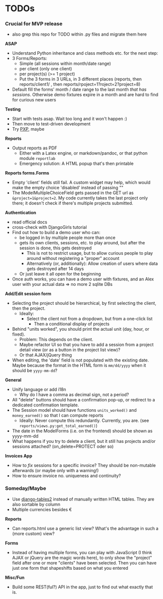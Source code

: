# TODOs

### Crucial for MVP release

- also grep this repo for TODO within .py files and migrate them here

**ASAP**

- Understand Python inheritance and class methods etc. for the next step:
- 3 Forms/Reports:
  - Simple (all sessions within month/date range)
  - per client (only one client)
  - per project(s) (>= 1 project)
  - Put the 3 forms in 3 URLs, in 3 different places (reports, then reports/client1/ , then reports/rpoject=1?roject=2?project=8)
- Default fill the forms' month / date range to the last month *that has sessions*. Otherwise demo fixtures expire in a month and are hard to find for curious new users

**Testing**

- Start with tests asap. Wait too long and it won't happen :)
- Then move to test-driven development
- Try [PXP](http://alpha-epsilon.de/programming/2017/12/06/personal-extreme-programming/), maybe

**Reports**

- Output reports as PDF
  - Either with a Latex engine, or markdown/pandoc, or that python module `reportlab`
  - Emergency solution: A HTML popup that's then printable


**Reports forms.Forms**

- Empty 'client' fields still fail. A custom widget may help, which would make the empty choice 'disabled' instead of passing ""
- The ModelMultipleChoiceField gets passed in the GET url as `&project=1&project=2`. My code currently takes the last project only there; it doesn't check if there's multiple projects submitted.

**Authentication**

- read official docs
- cross-check with DjangoGirls tutorial
- Find out how to build a demo user who can:
  - be logged in by multiple people more than once
  - gets its own clients, sessions, etc. to play around, but after the session is done, this gets destroyed
	- This is not to restrict usage, but to allow curious people to play around without registering a "proper" account
    - Alternatively (or, additionally): Allow creation of users where data gets destroyed after 14 days
  - Or just leave it all open for the beginning
- Once auth works, you can have a demo user with fixtures, and an Alex user with your actual data => no more 2 sqlite DBs
  
**Add/Edit session form**

- Selecting the project should be hierarchical, by first selecting the client, then the project.
  - Ideally:
	- Select the client not from a dropdown, but from a one-click list
      - Then a conditional display of projects
- Behind "units worked", you should print the actual unit (day, hour, or fixed).
  - Problem: This depends on the client. 
  - Maybe refactor UI so that you have to add a session from a project detail view (or as a button in the project list view)?
  - Or that AJAX/jQuery thing
- When editing, the 'date' field is not populated with the existing date. Maybe because the format in the HTML form is `mm/dd/yyyy` when it should be `yyyy-mm-dd`?


**General**

- Unify language or add i18n
  - Why do I have a comma as decimal sign, not a period?
- All "delete" buttons should have a confirmation pop-up, or redirect to a dedicated confirmation template.
- The Session model should have functions `units_worked()` and `money_earned()` so that I can compute reports
  - Ideally: Never compute this redundantly. Currently, you are. (see `reports/views.py:get_total_earned()`)
- The date in the ModelForms (i.e. on the frontend) should be shown as yyyy-mm-dd
- What happens if you try to delete a client, but it still has projects and/or sessions attached? (on_delete=PROTECT oder so)

**Invoices App**

- How to *fix* sessions for a specific invoice? They should be non-mutable afterwards (or maybe only with a warning!)
- How to ensure invoice no. uniqueness and continuity?

### Someday/Maybe

- Use [django-tables2](https://django-tables2.readthedocs.io/en/latest/) instead of manually written HTML tables. They are also sortable by column
- Multiple currencies besides €


**Reports**

- Can reports.html use a generic list view? What's the advantage in such a (more custom) view?

**Forms**

- Instead of having multiple forms, you can play with JavaScript (I think AJAX or jQuery are the magic words here), to only show the "project" field after one or more "clients" have been selected. Then you can have just one form that shapeshifts based on what you entered

**Misc/Fun**

- Build some REST(ful?) API in the app, just to find out what exactly that is.

